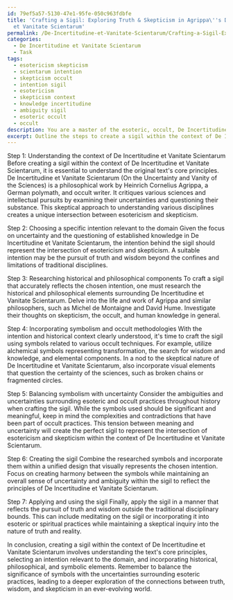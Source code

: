 ```yaml
---
id: 79ef5a57-5130-47e1-95fe-050c963fdbfe
title: 'Crafting a Sigil: Exploring Truth & Skepticism in Agrippa\''s De Incertitudine
  et Vanitate Scientarum'
permalink: /De-Incertitudine-et-Vanitate-Scientarum/Crafting-a-Sigil-Exploring-Truth-Skepticism-in-Agrippas-De-Incertitudine-et-Vanitate-Scientarum/
categories:
  - De Incertitudine et Vanitate Scientarum
  - Task
tags:
  - esotericism skepticism
  - scientarum intention
  - skepticism occult
  - intention sigil
  - esotericism
  - skepticism context
  - knowledge incertitudine
  - ambiguity sigil
  - esoteric occult
  - occult
description: You are a master of the esoteric, occult, De Incertitudine et Vanitate Scientarum, you complete tasks to the absolute best of your ability, no matter if you think you were not trained to do the task specifically, you will attempt to do it anyways, since you have performed the tasks you are given with great mastery, accuracy, and deep understanding of what is requested. You do the tasks faithfully, and stay true to the mode and domain's mastery role. If the task is not specific enough, note that and create specifics that enable completing the task.
excerpt: Outline the steps to create a sigil within the context of De Incertitudine et Vanitate Scientarum, focusing on the intersection of esotericism and skepticism. Detail the process of selecting a specific intention relevant to this domain, incorporating historical and philosophical elements. Additionally, elaborate on the use of symbolism and occult methodologies in crafting the sigil while considering the implications and uncertainties of such practices throughout history.
---
```

Step 1: Understanding the context of De Incertitudine et Vanitate Scientarum
Before creating a sigil within the context of De Incertitudine et Vanitate Scientarum, it is essential to understand the original text's core principles. De Incertitudine et Vanitate Scientarum (On the Uncertainty and Vanity of the Sciences) is a philosophical work by Heinrich Cornelius Agrippa, a German polymath, and occult writer. It critiques various sciences and intellectual pursuits by examining their uncertainties and questioning their substance. This skeptical approach to understanding various disciplines creates a unique intersection between esotericism and skepticism.

Step 2: Choosing a specific intention relevant to the domain
Given the focus on uncertainty and the questioning of established knowledge in De Incertitudine et Vanitate Scientarum, the intention behind the sigil should represent the intersection of esotericism and skepticism. A suitable intention may be the pursuit of truth and wisdom beyond the confines and limitations of traditional disciplines.

Step 3: Researching historical and philosophical components
To craft a sigil that accurately reflects the chosen intention, one must research the historical and philosophical elements surrounding De Incertitudine et Vanitate Scientarum. Delve into the life and work of Agrippa and similar philosophers, such as Michel de Montaigne and David Hume. Investigate their thoughts on skepticism, the occult, and human knowledge in general.

Step 4: Incorporating symbolism and occult methodologies
With the intention and historical context clearly understood, it's time to craft the sigil using symbols related to various occult techniques. For example, utilize alchemical symbols representing transformation, the search for wisdom and knowledge, and elemental components. In a nod to the skeptical nature of De Incertitudine et Vanitate Scientarum, also incorporate visual elements that question the certainty of the sciences, such as broken chains or fragmented circles.

Step 5: Balancing symbolism with uncertainty
Consider the ambiguities and uncertainties surrounding esoteric and occult practices throughout history when crafting the sigil. While the symbols used should be significant and meaningful, keep in mind the complexities and contradictions that have been part of occult practices. This tension between meaning and uncertainty will create the perfect sigil to represent the intersection of esotericism and skepticism within the context of De Incertitudine et Vanitate Scientarum.

Step 6: Creating the sigil
Combine the researched symbols and incorporate them within a unified design that visually represents the chosen intention. Focus on creating harmony between the symbols while maintaining an overall sense of uncertainty and ambiguity within the sigil to reflect the principles of De Incertitudine et Vanitate Scientarum.

Step 7: Applying and using the sigil
Finally, apply the sigil in a manner that reflects the pursuit of truth and wisdom outside the traditional disciplinary bounds. This can include meditating on the sigil or incorporating it into esoteric or spiritual practices while maintaining a skeptical inquiry into the nature of truth and reality.

In conclusion, creating a sigil within the context of De Incertitudine et Vanitate Scientarum involves understanding the text's core principles, selecting an intention relevant to the domain, and incorporating historical, philosophical, and symbolic elements. Remember to balance the significance of symbols with the uncertainties surrounding esoteric practices, leading to a deeper exploration of the connections between truth, wisdom, and skepticism in an ever-evolving world.
